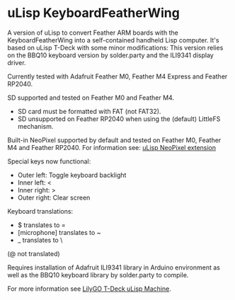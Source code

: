 # uLisp KeyboardFeatherWing
A version of uLisp to convert Feather ARM boards with the KeyboardFeatherWing into a self-contained handheld Lisp computer.
It's based on uLisp T-Deck with some minor modifications: This version relies on the BBQ10 keyboard version by solder.party
and the ILI9341 display driver.

Currently tested with Adafruit Feather M0, Feather M4 Express and Feather RP2040.

SD supported and tested on Feather M0 and Feather M4.
* SD card must be formatted with FAT (not FAT32).
* SD unsupported on Feather RP2040 when using the (default) LittleFS mechanism.

Built-in NeoPixel supported by default and tested on Feather M0, Feather M4 and Feather RP2040. For information see:
[uLisp NeoPixel extension](http://www.ulisp.com/show?4GMV)

Special keys now functional: 
* Outer left: Toggle keyboard backlight
* Inner left: <
* Inner right: >
* Outer right: Clear screen

Keyboard translations:
* $ translates to =
* [microphone] translates to ~
* _ translates to \

(@ not translated)

Requires installation of Adafruit ILI9341 library in Arduino environment as well as the BBQ10 keyboard library by solder.party to compile.

For more information see [LilyGO T-Deck uLisp Machine](http://www.ulisp.com/show?4JAO).
